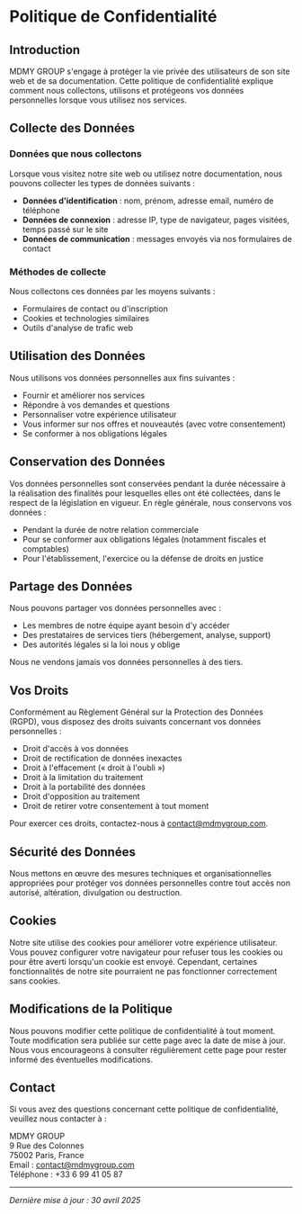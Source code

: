 # Politique de Confidentialité

## Introduction

MDMY GROUP s'engage à protéger la vie privée des utilisateurs de son site web et de sa documentation. Cette politique de confidentialité explique comment nous collectons, utilisons et protégeons vos données personnelles lorsque vous utilisez nos services.

## Collecte des Données

### Données que nous collectons

Lorsque vous visitez notre site web ou utilisez notre documentation, nous pouvons collecter les types de données suivants :

- **Données d'identification** : nom, prénom, adresse email, numéro de téléphone
- **Données de connexion** : adresse IP, type de navigateur, pages visitées, temps passé sur le site
- **Données de communication** : messages envoyés via nos formulaires de contact

### Méthodes de collecte

Nous collectons ces données par les moyens suivants :

- Formulaires de contact ou d'inscription
- Cookies et technologies similaires
- Outils d'analyse de trafic web

## Utilisation des Données

Nous utilisons vos données personnelles aux fins suivantes :

- Fournir et améliorer nos services
- Répondre à vos demandes et questions
- Personnaliser votre expérience utilisateur
- Vous informer sur nos offres et nouveautés (avec votre consentement)
- Se conformer à nos obligations légales

## Conservation des Données

Vos données personnelles sont conservées pendant la durée nécessaire à la réalisation des finalités pour lesquelles elles ont été collectées, dans le respect de la législation en vigueur. En règle générale, nous conservons vos données :

- Pendant la durée de notre relation commerciale
- Pour se conformer aux obligations légales (notamment fiscales et comptables)
- Pour l'établissement, l'exercice ou la défense de droits en justice

## Partage des Données

Nous pouvons partager vos données personnelles avec :

- Les membres de notre équipe ayant besoin d'y accéder
- Des prestataires de services tiers (hébergement, analyse, support)
- Des autorités légales si la loi nous y oblige

Nous ne vendons jamais vos données personnelles à des tiers.

## Vos Droits

Conformément au Règlement Général sur la Protection des Données (RGPD), vous disposez des droits suivants concernant vos données personnelles :

- Droit d'accès à vos données
- Droit de rectification de données inexactes
- Droit à l'effacement (« droit à l'oubli »)
- Droit à la limitation du traitement
- Droit à la portabilité des données
- Droit d'opposition au traitement
- Droit de retirer votre consentement à tout moment

Pour exercer ces droits, contactez-nous à [contact@mdmygroup.com](mailto:contact@mdmygroup.com).

## Sécurité des Données

Nous mettons en œuvre des mesures techniques et organisationnelles appropriées pour protéger vos données personnelles contre tout accès non autorisé, altération, divulgation ou destruction.

## Cookies

Notre site utilise des cookies pour améliorer votre expérience utilisateur. Vous pouvez configurer votre navigateur pour refuser tous les cookies ou pour être averti lorsqu'un cookie est envoyé. Cependant, certaines fonctionnalités de notre site pourraient ne pas fonctionner correctement sans cookies.

## Modifications de la Politique

Nous pouvons modifier cette politique de confidentialité à tout moment. Toute modification sera publiée sur cette page avec la date de mise à jour. Nous vous encourageons à consulter régulièrement cette page pour rester informé des éventuelles modifications.

## Contact

Si vous avez des questions concernant cette politique de confidentialité, veuillez nous contacter à :

MDMY GROUP  
9 Rue des Colonnes  
75002 Paris, France  
Email : [contact@mdmygroup.com](mailto:contact@mdmygroup.com)  
Téléphone : +33 6 99 41 05 87

---

*Dernière mise à jour : 30 avril 2025*
